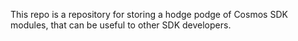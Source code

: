 This repo is a repository for storing a hodge podge of Cosmos SDK modules, that can be useful to other SDK developers.